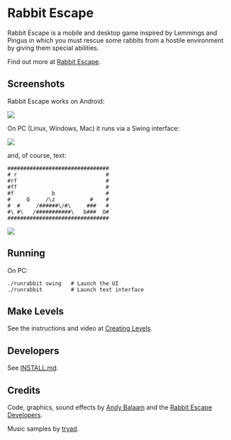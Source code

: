 Rabbit Escape
=============

Rabbit Escape is a mobile and desktop game inspired by Lemmings
and Pingus in which you must rescue some rabbits from a hostile
environment by giving them special abilities.

Find out more at [Rabbit Escape](http://artificialworlds.net/rabbit-escape).

Screenshots
-----------

Rabbit Escape works on Android:

![](https://raw.githubusercontent.com/andybalaam/rabbit-escape/master/doc/rabbitescape-android.png)

On PC (Linux, Windows, Mac) it runs via a Swing interface:

![](https://raw.githubusercontent.com/andybalaam/rabbit-escape/master/doc/minilevel/rabbitescape-minilevel.gif)

and, of course, text:

    ################################
    # r                            #
    #rf                            #
    #ff                            #
    #f            b                #
    #     Q     /\z           #    #
    #  #     /######\/#\     ###   #
    #\ #\   /###########\   b###  O#
    ################################

![](https://raw.githubusercontent.com/andybalaam/rabbit-escape/master/doc/minilevel/rabbitescape-minilevel-text.gif)

Running
-------

On PC:

    ./runrabbit swing   # Launch the UI
    ./runrabbit         # Launch text interface

Make Levels
-----------

See the instructions and video at [Creating Levels](http://artificialworlds.net/rabbit-escape/create-levels.html).

Developers
----------

See [INSTALL.md](https://github.com/andybalaam/rabbit-escape/blob/master/INSTALL.md).

Credits
-------

Code, graphics, sound effects by [Andy Balaam](http://www.artificialworlds.net) and the [Rabbit Escape Developers](https://github.com/andybalaam/rabbit-escape/graphs/contributors).

Music samples by [tryad](http://tryad.org/).

